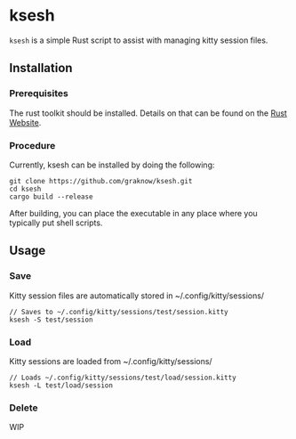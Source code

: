 # ksesh
`ksesh` is a simple Rust script to assist with managing kitty session files.

## Installation

### Prerequisites
The rust toolkit should be installed. Details on that can be found on the [Rust Website](https://www.rust-lang.org/tools/install).

### Procedure
Currently, ksesh can be installed by doing the following:
```
git clone https://github.com/graknow/ksesh.git
cd ksesh
cargo build --release
```
After building, you can place the executable in any place where you typically put shell scripts.

## Usage

### Save
Kitty session files are automatically stored in ~/.config/kitty/sessions/

```
// Saves to ~/.config/kitty/sessions/test/session.kitty
ksesh -S test/session
```
### Load
Kitty sessions are loaded from ~/.config/kitty/sessions/

```
// Loads ~/.config/kitty/sessions/test/load/session.kitty
ksesh -L test/load/session
```

### Delete
WIP